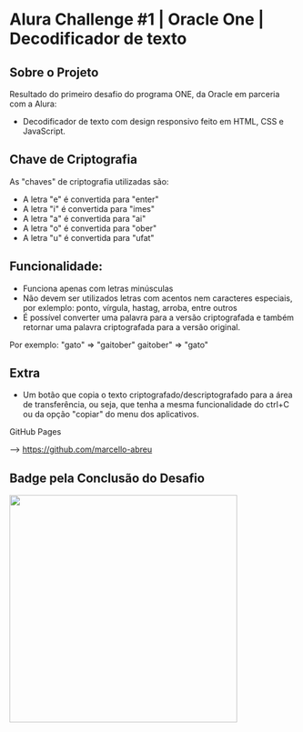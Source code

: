 # Alura Challenge #1 | Oracle One | Decodificador de texto


Sobre o Projeto
---
Resultado do primeiro desafio do programa ONE, da Oracle em parceria com a Alura:
- Decodificador de texto com design responsivo feito em HTML, CSS e JavaScript.

Chave de Criptografia
---

As "chaves" de criptografia utilizadas são:<br>
- A letra "e" é convertida para "enter"<br>
- A letra "i" é convertida para "imes"<br>
- A letra "a" é convertida para "ai"<br>
- A letra "o" é convertida para "ober"<br>
- A letra "u" é convertida para "ufat"<br>

Funcionalidade:
---
- Funciona apenas com letras minúsculas
- Não devem ser utilizados letras com acentos nem caracteres especiais, por exlemplo: ponto, vírgula, hastag, arroba, entre outros
- É possível converter uma palavra para a versão criptografada e também retornar uma palavra criptografada para a versão original.

Por exemplo:
"gato" => "gaitober"
gaitober" => "gato"

Extra
---
- Um botão que copia o texto criptografado/descriptografado para a área de transferência, ou seja, que tenha a mesma funcionalidade do ctrl+C ou da opção "copiar" do menu dos aplicativos. 

GitHub Pages

--> https://github.com/marcello-abreu

Badge pela Conclusão do Desafio
---
<img width="400" heigth="400" src="https://user-images.githubusercontent.com/53119511/182505237-fe83c597-f435-4ed5-bdf8-5b70b99537ca.png">
